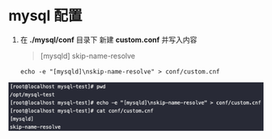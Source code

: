 # mysql 配置

1. 在 **./mysql/conf** 目录下 新建  **custom.conf** 并写入内容

   > [mysqld]
   > skip-name-resolve

   ```shell
   echo -e "[mysqld]\nskip-name-resolve" > conf/custom.cnf
   ```


![image-20230303105831436](readme/img/image-20230303105831436.png)